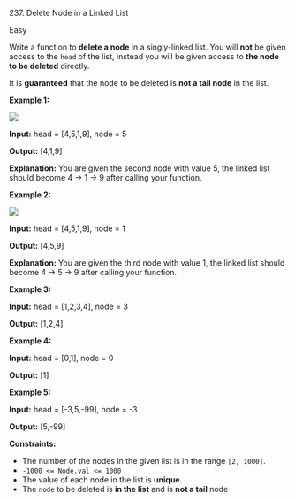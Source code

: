 237\. Delete Node in a Linked List

Easy

Write a function to **delete a node** in a singly-linked list. You will **not** be given access to the `head` of the list, instead you will be given access to **the node to be deleted** directly.

It is **guaranteed** that the node to be deleted is **not a tail node** in the list.

**Example 1:**

![](https://leetcode-in-java.github.io/src/main/java/g0201_0300/s0237_delete_node_in_a_linked_list/node1.jpg)

**Input:** head = [4,5,1,9], node = 5

**Output:** [4,1,9]

**Explanation:** You are given the second node with value 5, the linked list should become 4 -> 1 -> 9 after calling your function. 

**Example 2:**

![](https://leetcode-in-java.github.io/src/main/java/g0201_0300/s0237_delete_node_in_a_linked_list/node2.jpg)

**Input:** head = [4,5,1,9], node = 1

**Output:** [4,5,9]

**Explanation:** You are given the third node with value 1, the linked list should become 4 -> 5 -> 9 after calling your function. 

**Example 3:**

**Input:** head = [1,2,3,4], node = 3

**Output:** [1,2,4] 

**Example 4:**

**Input:** head = [0,1], node = 0

**Output:** [1] 

**Example 5:**

**Input:** head = [-3,5,-99], node = -3

**Output:** [5,-99] 

**Constraints:**

*   The number of the nodes in the given list is in the range `[2, 1000]`.
*   `-1000 <= Node.val <= 1000`
*   The value of each node in the list is **unique**.
*   The `node` to be deleted is **in the list** and is **not a tail** node